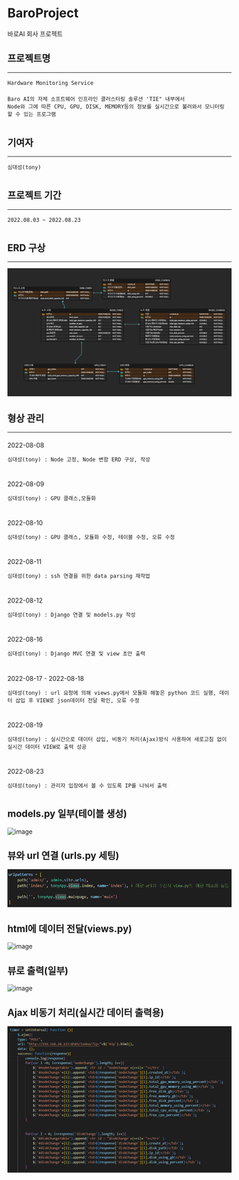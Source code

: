# BaroProject
바로AI 회사 프로젝트

## 프로젝트명 
***
    Hardware Monitoring Service
####
    Baro AI의 자체 소프트웨어 인프라인 클러스터링 솔루션 'TIE" 내부에서 
    Node와 그에 따른 CPU, GPU, DISK, MEMORY등의 정보를 실시간으로 불러와서 모니터링 할 수 있는 프로그램
#
## 기여자
***
    심대성(tony)
#
## 프로젝트 기간
***
    2022.08.03 ~ 2022.08.23
#

## ERD 구상
***
![image](../%EB%B0%94%EB%A1%9CAI%20%ED%94%84%EB%A1%9C%EC%A0%9D%ED%8A%B8%20ERD%20.png)
####

## 형상 관리
***
####
2022-08-08

    심대성(tony) : Node 고정, Node 변함 ERD 구상, 작성
    
#

####
2022-08-09
    
    심대성(tony) : GPU 클래스,모듈화  
    
#

####
2022-08-10

    심대성(tony) : GPU 클래스, 모듈화 수정, 테이블 수정, 오류 수정

#

####
2022-08-11 

    심대성(tony) : ssh 연결을 위한 data parsing 재작업

#

####
2022-08-12

    심대성(tony) : Django 연결 및 models.py 작성

#

####
2022-08-16

    심대성(tony) : Django MVC 연결 및 view 초안 출력 
    
#

####
2022-08-17 - 2022-08-18

    심대성(tony) : url 요청에 의해 views.py에서 모듈화 해놓은 python 코드 실행, 데이터 삽입 후 VIEW로 json데이터 전달 확인, 오류 수정  
    
#

####
2022-08-19

    심대성(tony) : 실시간으로 데이터 삽입, 비동기 처리(Ajax)방식 사용하여 새로고침 없이 실시간 데이터 VIEW로 출력 성공
    
#

####
2022-08-23

    심대성(tony) : 관리자 입장에서 볼 수 있도록 IP를 나눠서 출력
    
#

## models.py 일부(테이블 생성)

![image](https://user-images.githubusercontent.com/86938974/184829408-c9af4e9d-b203-47a0-8ff0-9b875e973d67.png)

## 뷰와 url 연결 (urls.py 세팅)

![image](image/url.png)

## html에 데이터 전달(views.py)

![image](https://user-images.githubusercontent.com/86938974/184830034-22c65fc2-dd91-48da-bf80-4a7fc961cfb2.png)

## 뷰로 출력(일부)

![image](https://user-images.githubusercontent.com/86938974/184830137-b161ace0-beb5-48ab-afa1-98410128a1ed.png)

## Ajax 비동기 처리(실시간 데이터 출력용)

![image](image/ajax.png)

